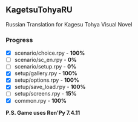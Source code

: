 ## KagetsuTohyaRU
Russian Translation for Kagesu Tohya Visual Novel
### Progress

 - [x] scenario/choice.rpy - **100%**
 - [ ] scenario/sc_en.rpy - **0%**
 - [ ] scenario/setup.rpy - **0%**
 - [x] setup/gallery.rpy - **100%**
 - [x] setup/options.rpy - **100%**
 - [x] setup/save_load.rpy - **100%**
 - [ ] setup/screens.rpy - **15%**
 - [x] common.rpy - **100%**

**P.S. Game uses Ren'Py 7.4.11**
